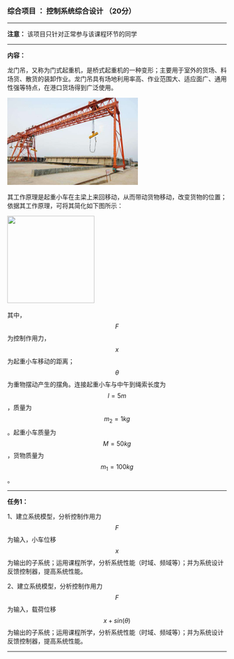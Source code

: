 ### 综合项目 ： 控制系统综合设计 （20分）

---

**注意：** 该项目只针对正常参与该课程环节的同学 

---
**内容：**

龙门吊，又称为门式起重机，是桥式起重机的一种变形；主要用于室外的货场、料场货、散货的装卸作业。龙门吊具有场地利用率高、作业范围大、适应面广、通用性强等特点，在港口货场得到广泛使用。

<img src="https://github.com/liuchaobit/Mycourse/raw/gh-pages/AutoControl/Homework/PIC/%E9%BE%99%E9%97%A8%E5%90%8A.jpg" width=300 height=200 />

其工作原理是起重小车在主梁上来回移动，从而带动货物移动，改变货物的位置；依据其工作原理，可将其简化如下图所示：

<img src="http://www.liuchaos.cn/Mycourse/AutoControl/Homework/PIC/%E8%B5%B7%E9%87%8D%E6%9C%BA.png" width=200 height=200 />

其中，$$F$$为控制作用力，$$x$$为起重小车移动的距离；$$\theta$$为重物摆动产生的摆角。连接起重小车与中午到绳索长度为$$l=5m$$，质量为$$m_{2}=1kg$$。起重小车质量为$$M=50kg$$，货物质量为$$m_{1}=100kg$$。

---
**任务1：**

1、建立系统模型，分析控制作用力$$F$$为输入，小车位移$$x$$为输出的子系统；运用课程所学，分析系统性能（时域、频域等）；并为系统设计反馈控制器，提高系统性能。

2、建立系统模型，分析控制作用力$$F$$为输入，载荷位移$$x+sin(\theta)$$为输出的子系统；运用课程所学，分析系统性能（时域、频域等）；并为系统设计反馈控制器，提高系统性能。



---

<script type="text/javascript"
src="http://cdn.mathjax.org/mathjax/latest/MathJax.js?config=TeX-AMS-MML_HTMLorMML">
</script>
